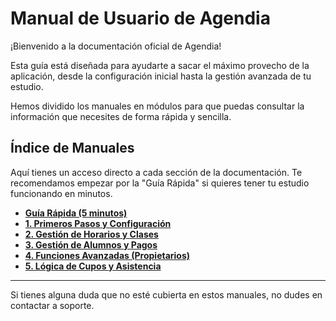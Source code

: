# Manual de Usuario de Agendia

¡Bienvenido a la documentación oficial de Agendia!

Esta guía está diseñada para ayudarte a sacar el máximo provecho de la aplicación, desde la configuración inicial hasta la gestión avanzada de tu estudio.

Hemos dividido los manuales en módulos para que puedas consultar la información que necesites de forma rápida y  sencilla.

## Índice de Manuales

Aquí tienes un acceso directo a cada sección de la documentación. Te recomendamos empezar por la "Guía Rápida" si quieres tener tu estudio funcionando en minutos.

*   [**Guía Rápida (5 minutos)**](./00_guia_rapida.md)
*   [**1. Primeros Pasos y Configuración**](./01_primeros_pasos.md)
*   [**2. Gestión de Horarios y Clases**](./02_gestion_de_horarios.md)
*   [**3. Gestión de Alumnos y Pagos**](./03_gestion_de_alumnos.md)
*   [**4. Funciones Avanzadas (Propietarios)**](./04_gestion_avanzada.md)
*   [**5. Lógica de Cupos y Asistencia**](./05_logica_de_cupos.md)

---

Si tienes alguna duda que no esté cubierta en estos manuales, no dudes en contactar a soporte.
